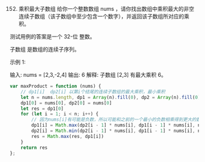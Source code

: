 152. 乘积最大子数组
给你一个整数数组 nums ，请你找出数组中乘积最大的非空连续子数组（该子数组中至少包含一个数字），并返回该子数组所对应的乘积。

测试用例的答案是一个 32-位 整数。

子数组 是数组的连续子序列。

 

示例 1:

输入: nums = [2,3,-2,4]
输出: 6
解释: 子数组 [2,3] 有最大乘积 6。
```js
var maxProduct = function (nums) {
    // dp1[i]  dp2[i] 以第i个结尾的连续子数组的最大乘积，最小乘积
    let n = nums.length, dp1 = Array(n).fill(0), dp2 = Array(n).fill(0)
    dp1[0] = nums[0], dp2[0] = nums[0]
    let res = dp1[0]
    for (let i = 1; i < n; i++) {
        // 因为nums[i]有可能是负数，所以可能和之前的一个最小的负数相乘得到更大的数
        dp1[i] = Math.max(dp2[i - 1] * nums[i], dp1[i - 1] * nums[i], nums[i])
        dp2[i] = Math.min(dp2[i - 1] * nums[i], dp1[i - 1] * nums[i], nums[i])
        res = Math.max(res, dp1[i])
    }
    return res
};